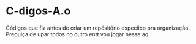# C-digos-A.o
Códigos que fiz antes de criar um repósitório especíico pra organização. Preguiça de upar todos no outro  entt vou jogar nesse aq

